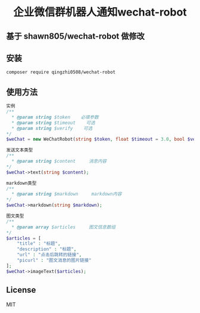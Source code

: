 <h1 align="center"> 企业微信群机器人通知wechat-robot </h1>

## 基于 shawn805/wechat-robot 做修改
## 安装

```shell
composer require qingzhi0508/wechat-robot
```

## 使用方法
 
```php
实例 
/**
  * @param string $token    必填参数
  * @param string $timeout    可选
  * @param string $verify    可选   
*/
$weChat = new WeChatRobot(string $token, float $timeout = 3.0, bool $verify = true);

发送文本类型
/**
  * @param string $content     消息内容
*/
$weChat->text(string $content);

markdown类型
/**
  * @param string $markdown     markdown内容
*/
$weChat->markdown(string $markdown);

图文类型
/**
  * @param array $articles     图文信息数组
*/
$articles = [
    "title" : "标题",
    "description" : "标题",
    "url" : "点击后跳转的链接",
    "picurl" : "图文消息的图片链接"  
];
$weChat->imageText($articles);
```
## License

MIT

